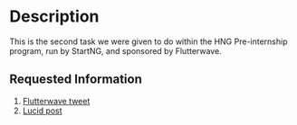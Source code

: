 
# Description
This is the second task we were given to do within the HNG Pre-internship program, run by StartNG, and sponsored by Flutterwave.

## Requested Information

 1. [Flutterwave tweet](https://twitter.com/Daydah/status/1164855697965748224)
 2. [Lucid post](https://lucid.blog/adedayomcinday/post/1566635787)
